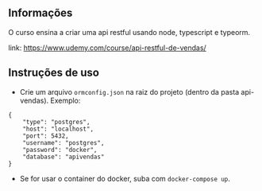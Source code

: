 ## Informações
O curso ensina a criar uma api restful usando node, typescript e typeorm.

link: https://www.udemy.com/course/api-restful-de-vendas/


## Instruções de uso

* Crie um arquivo `ormconfig.json` na raiz do projeto (dentro da pasta api-vendas).
Exemplo:

```
{
    "type": "postgres",
    "host": "localhost",
    "port": 5432,
    "username": "postgres",
    "password": "docker",
    "database": "apivendas"
}
```

* Se for usar o container do docker, suba com `docker-compose up`.
